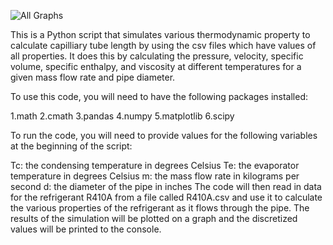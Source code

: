 
![All Graphs](https://user-images.githubusercontent.com/38880121/212341369-9373c049-f9b5-454e-815f-d7b16a5f9d30.png)

This is a Python script that simulates various thermodynamic property to calculate capilliary tube length by using the csv files which have values of all properties. It does this by calculating the pressure, velocity, specific volume, specific enthalpy, and viscosity at different temperatures for a given mass flow rate and pipe diameter. 

To use this code, you will need to have the following packages installed:

1.math
2.cmath
3.pandas
4.numpy
5.matplotlib
6.scipy

To run the code, you will need to provide values for the following variables at the beginning of the script:

Tc: the condensing temperature in degrees Celsius
Te: the evaporator temperature in degrees Celsius
m: the mass flow rate in kilograms per second
d: the diameter of the pipe in inches
The code will then read in data for the refrigerant R410A from a file called R410A.csv and use it to calculate the various properties of the refrigerant as it flows through the pipe. The results of the simulation will be plotted on a graph and the discretized values will be printed to the console.




